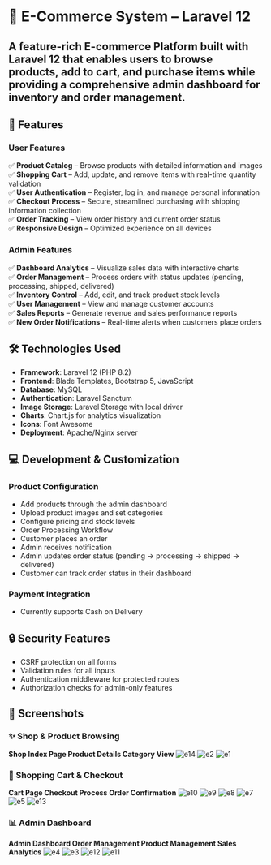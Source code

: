 # 🛒 E-Commerce System – Laravel 12
A **feature-rich E-commerce Platform** built with **Laravel 12** that enables users to browse products, add to cart, and purchase items while providing a comprehensive admin dashboard for inventory and order management.
--
## 🚀 Features
### User Features
✅ **Product Catalog** – Browse products with detailed information and images <br>
✅ **Shopping Cart** – Add, update, and remove items with real-time quantity validation <br>
✅ **User Authentication** – Register, log in, and manage personal information <br>
✅ **Checkout Process** – Secure, streamlined purchasing with shipping information collection <br>
✅ **Order Tracking** – View order history and current order status <br>
✅ **Responsive Design** – Optimized experience on all devices <br>

### Admin Features
✅ **Dashboard Analytics** – Visualize sales data with interactive charts <br>
✅ **Order Management** – Process orders with status updates (pending, processing, shipped, delivered) <br>
✅ **Inventory Control** – Add, edit, and track product stock levels <br>
✅ **User Management** – View and manage customer accounts <br>
✅ **Sales Reports** – Generate revenue and sales performance reports <br>
✅ **New Order Notifications** – Real-time alerts when customers place orders <br>

## 🛠 Technologies Used
- **Framework**: Laravel 12 (PHP 8.2)
- **Frontend**: Blade Templates, Bootstrap 5, JavaScript
- **Database**: MySQL
- **Authentication**: Laravel Sanctum
- **Image Storage**: Laravel Storage with local driver
- **Charts**: Chart.js for analytics visualization
- **Icons**: Font Awesome
- **Deployment**: Apache/Nginx server

## 💻 Development & Customization
### Product Configuration
- Add products through the admin dashboard
- Upload product images and set categories
- Configure pricing and stock levels
- Order Processing Workflow
- Customer places an order
- Admin receives notification
- Admin updates order status (pending → processing → shipped → delivered)
- Customer can track order status in their dashboard
### Payment Integration
- Currently supports Cash on Delivery
## 🔒 Security Features
- CSRF protection on all forms
- Validation rules for all inputs
- Authentication middleware for protected routes
- Authorization checks for admin-only features

## 📸 Screenshots
### ✨ Shop & Product Browsing
**Shop Index Page Product Details Category View**
![e14](https://github.com/user-attachments/assets/7c265149-43af-4759-ba96-5c1e96fb34c2)
![e2](https://github.com/user-attachments/assets/e81c7165-f0e9-4e7c-b9e5-7671772eed73)
![e1](https://github.com/user-attachments/assets/67e98e19-6e9c-46e1-8302-2a24299060cc)

### 🛒 Shopping Cart & Checkout
**Cart Page Checkout Process Order Confirmation**
![e10](https://github.com/user-attachments/assets/dfb7dd95-abb3-4a2e-87d1-631fc13f7cc1)
![e9](https://github.com/user-attachments/assets/03cb217d-ba03-4637-9c44-1f35a62ef53b)
![e8](https://github.com/user-attachments/assets/cfada3b4-af04-40ff-b097-2f06f5fa7d88)
![e7](https://github.com/user-attachments/assets/3293927d-b90b-4bf2-a729-c85de34d05ec)
![e5](https://github.com/user-attachments/assets/7e856066-dd90-4193-bf23-c70c44b1b0ab)
![e13](https://github.com/user-attachments/assets/ae12e57b-e5d4-4656-8b43-f1152eef7a5d)
### 📊 Admin Dashboard
**Admin Dashboard Order Management Product Management Sales Analytics**
![e4](https://github.com/user-attachments/assets/74be0ba9-ca8a-41a9-a8b8-e801319c7c28)
![e3](https://github.com/user-attachments/assets/3fb9a7d6-ee49-4a35-ad48-2ce326f28d86)
![e12](https://github.com/user-attachments/assets/79c0a4f7-2bb3-4339-ac80-343dcb9550ab)
![e11](https://github.com/user-attachments/assets/2da66057-144b-42ed-9514-dc96ac0edf64)
